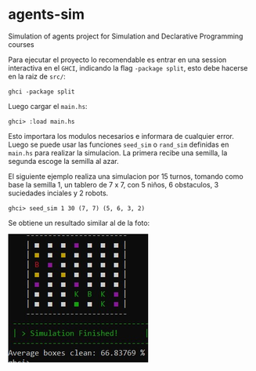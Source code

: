 # agents-sim

Simulation of agents project for Simulation and Declarative Programming courses

Para ejecutar el proyecto lo recomendable es entrar en una session interactiva en el `GHCI`, indicando la flag `-package split`, esto debe hacerse en la raiz de `src/`:

```
ghci -package split
```

Luego cargar el `main.hs`:

```
ghci> :load main.hs
```

Esto importara los modulos necesarios e informara de cualquier error. Luego se puede usar las funciones `seed_sim` o `rand_sim` definidas en `main.hs` para realizar la simulacion. La primera recibe una semilla, la segunda escoge la semilla al azar.

El siguiente ejemplo realiza una simulacion por 15 turnos, tomando como base la semilla 1, un tablero de 7 x 7, con 5 niños, 6 obstaculos, 3 suciedades inciales y 2 robots.
```
ghci> seed_sim 1 30 (7, 7) (5, 6, 3, 2)
```

Se obtiene un resultado similar al de la foto:

![](images/sim.jpg)